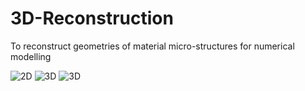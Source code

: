 # 3D-Reconstruction
To reconstruct geometries of material micro-structures for numerical modelling

![2D](500_500_500_0GNP_GEOM.png)
![3D](xct.jpg)
![3D](3D.png)

